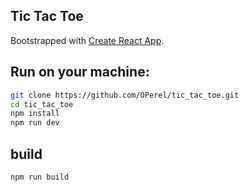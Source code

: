 ## Tic Tac Toe
Bootstrapped with [Create React App](https://github.com/facebook/create-react-app).

## Run on your machine:
```bash
git clone https://github.com/OPerel/tic_tac_toe.git
cd tic_tac_toe
npm install
npm run dev
```

## build 
```bash
npm run build
```


